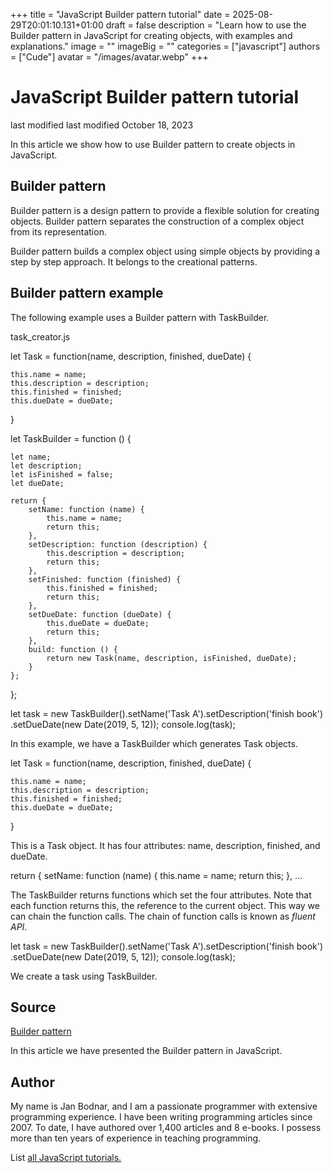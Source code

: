 +++
title = "JavaScript Builder pattern tutorial"
date = 2025-08-29T20:01:10.131+01:00
draft = false
description = "Learn how to use the Builder pattern in JavaScript for creating objects, with examples and explanations."
image = ""
imageBig = ""
categories = ["javascript"]
authors = ["Cude"]
avatar = "/images/avatar.webp"
+++

# JavaScript Builder pattern tutorial

last modified last modified October 18, 2023

 

In this article we show how to use Builder pattern to create objects in
JavaScript.

## Builder pattern

Builder pattern is a design pattern to provide a flexible solution
for creating objects. Builder pattern separates the construction of a complex
object from its representation.

Builder pattern builds a complex object using simple objects by providing a
step by step approach. It belongs to the creational patterns.

## Builder pattern example

The following example uses a Builder pattern with TaskBuilder.

task_creator.js
  

let Task = function(name, description, finished, dueDate) {

    this.name = name;
    this.description = description;
    this.finished = finished;
    this.dueDate = dueDate;
}

let TaskBuilder = function () {

    let name;
    let description;
    let isFinished = false;
    let dueDate;

    return {
        setName: function (name) {
            this.name = name;
            return this;
        },
        setDescription: function (description) {
            this.description = description;
            return this;
        },
        setFinished: function (finished) {
            this.finished = finished;
            return this;
        },
        setDueDate: function (dueDate) {
            this.dueDate = dueDate;
            return this;
        },
        build: function () {
            return new Task(name, description, isFinished, dueDate);
        }
    };
};

let task = new TaskBuilder().setName('Task A').setDescription('finish book')
    .setDueDate(new Date(2019, 5, 12));
console.log(task);

In this example, we have a TaskBuilder which generates Task
objects.

let Task = function(name, description, finished, dueDate) {

    this.name = name;
    this.description = description;
    this.finished = finished;
    this.dueDate = dueDate;
}

This is a Task object. It has four attributes: name, 
description, finished, and dueDate.

return {
    setName: function (name) {
        this.name = name;
        return this;
    },
...    

The TaskBuilder returns functions which set the four attributes.
Note that each function returns this, the reference to the 
current object. This way we can chain the function calls. The chain of 
function calls is known as *fluent API*.

let task = new TaskBuilder().setName('Task A').setDescription('finish book')
    .setDueDate(new Date(2019, 5, 12));
console.log(task);

We create a task using TaskBuilder.

## Source

[Builder pattern](https://en.wikipedia.org/wiki/Builder_pattern)

In this article we have presented the Builder pattern in JavaScript.

## Author

My name is Jan Bodnar, and I am a passionate programmer with extensive
programming experience. I have been writing programming articles since 2007.
To date, I have authored over 1,400 articles and 8 e-books. I possess more
than ten years of experience in teaching programming.

List [all JavaScript tutorials.](/all/#js)